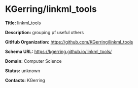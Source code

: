 # KGerring/linkml_tools

**Title:** linkml_tools

**Description:** grouping pf useful others

**GitHub Organization:** https://github.com/KGerring/linkml_tools

**Schema URL:** https://kgerring.github.io/linkml_tools/



**Domain:** Computer Science

**Status:** unknown



**Contacts:** KGerring